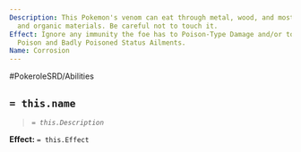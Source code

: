 ```yaml
---
Description: This Pokemon's venom can eat through metal, wood, and most inorganic
  and organic materials. Be careful not to touch it.
Effect: Ignore any immunity the foe has to Poison-Type Damage and/or to be inflicted
  Poison and Badly Poisoned Status Ailments.
Name: Corrosion
---
```


#PokeroleSRD/Abilities

## `= this.name`

> *`= this.Description`*

**Effect:** `= this.Effect`